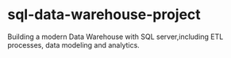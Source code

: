 # sql-data-warehouse-project

Building a modern Data Warehouse with SQL server,including ETL processes, data modeling and analytics.
